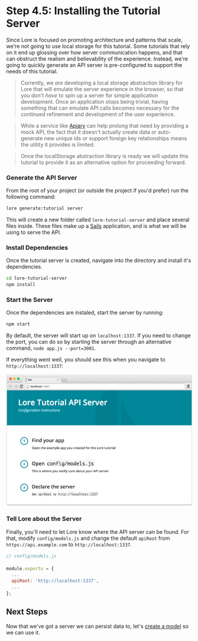 # Step 4.5: Installing the Tutorial Server

Since Lore is focused on promoting architecture and patterns that scale, we're not going to use local storage for this 
tutorial. Some tutorials that rely on it end up glossing over how server communication happens, and that can obstruct
the realism and believability of the experience. Instead, we're going to quickly generate an API server is 
pre-configured to support the needs of this tutorial.

> Currently, we *are* developing a local storage abstraction library for Lore that will emulate the server experience 
in the browser, so that you don't *have* to spin up a server for simple application development. Once an application
stops being trivial, having something that can emulate API calls becomes necessary for the continued refinement and 
development of the user experience. 

> While a service like [Apiary](https://apiary.io) can help prolong that need by providing a mock API, the fact that 
it doesn't actually create data or auto-generate new unique ids or support foreign key relationships means the utility 
it provides is limited.

> Once the localStorage abstraction library is ready we will update this tutorial to provide it as an alternative
option for proceeding forward.

### Generate the API Server

From the root of your project (or outside the project if you'd prefer) run the following command:

```sh
lore generate:tutorial server
```

This will create a new folder called `lore-tutorial-server` and place several files inside. These files make up a 
[Sails](https://github.com/balderdashy/sails) application, and is what we will be using to serve the API.

### Install Dependencies

Once the tutorial server is created, navigate into the directory and install it's dependencies.

```sh
cd lore-tutorial-server
npm install
```

### Start the Server

Once the dependencies are instaled, start the server by running:

```sh
npm start
```

By default, the server will start up on `localhost:1337`. If you need to change the port, you can do so by starting the
server through an alternative command, `node app.js --port=3001`.

If everything went well, you should see this when you navigate to `http://localhost:1337`:

![Tutorial Server](../../images/step4-5-visual.png)

### Tell Lore about the Server

Finally, you'll need to let Lore know where the API server can be found. For that, modify `config/models.js` and change
the default `apiRoot` from `https://api.example.com` to `http://localhost:1337`.

```js
// config/models.js

module.exports = {
  ...
  apiRoot: 'http://localhost:1337',
  ...
};
```

## Next Steps

Now that we've got a server we can persist data to, let's [create a model](./Step5.md) so we can use it.
